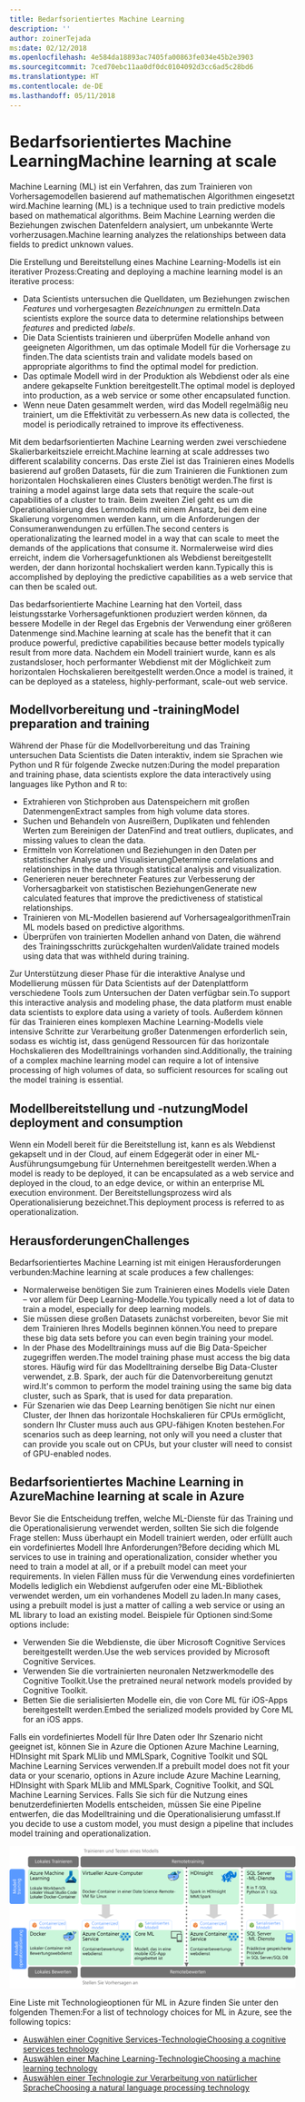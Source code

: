 ```yaml
---
title: Bedarfsorientiertes Machine Learning
description: ''
author: zoinerTejada
ms:date: 02/12/2018
ms.openlocfilehash: 4e584da18893ac7405fa00863fe034e45b2e3903
ms.sourcegitcommit: 7ced70ebc11aa0df0dc0104092d3cc6ad5c28bd6
ms.translationtype: HT
ms.contentlocale: de-DE
ms.lasthandoff: 05/11/2018
---
```

# <a name="machine-learning-at-scale"></a><span data-ttu-id="4532a-102">Bedarfsorientiertes Machine Learning</span><span class="sxs-lookup"><span data-stu-id="4532a-102">Machine learning at scale</span></span>

<span data-ttu-id="4532a-103">Machine Learning (ML) ist ein Verfahren, das zum Trainieren von Vorhersagemodellen basierend auf mathematischen Algorithmen eingesetzt wird.</span><span class="sxs-lookup"><span data-stu-id="4532a-103">Machine learning (ML) is a technique used to train predictive models based on mathematical algorithms.</span></span> <span data-ttu-id="4532a-104">Beim Machine Learning werden die Beziehungen zwischen Datenfeldern analysiert, um unbekannte Werte vorherzusagen.</span><span class="sxs-lookup"><span data-stu-id="4532a-104">Machine learning analyzes the relationships between data fields to predict unknown values.</span></span>

<span data-ttu-id="4532a-105">Die Erstellung und Bereitstellung eines Machine Learning-Modells ist ein iterativer Prozess:</span><span class="sxs-lookup"><span data-stu-id="4532a-105">Creating and deploying a machine learning model is an iterative process:</span></span>

* <span data-ttu-id="4532a-106">Data Scientists untersuchen die Quelldaten, um Beziehungen zwischen *Features* und vorhergesagten *Bezeichnungen* zu ermitteln.</span><span class="sxs-lookup"><span data-stu-id="4532a-106">Data scientists explore the source data to determine relationships between *features* and predicted *labels*.</span></span>
* <span data-ttu-id="4532a-107">Die Data Scientists trainieren und überprüfen Modelle anhand von geeigneten Algorithmen, um das optimale Modell für die Vorhersage zu finden.</span><span class="sxs-lookup"><span data-stu-id="4532a-107">The data scientists train and validate models based on appropriate algorithms to find the optimal model for prediction.</span></span>
* <span data-ttu-id="4532a-108">Das optimale Modell wird in der Produktion als Webdienst oder als eine andere gekapselte Funktion bereitgestellt.</span><span class="sxs-lookup"><span data-stu-id="4532a-108">The optimal model is deployed into production, as a web service or some other encapsulated function.</span></span>
* <span data-ttu-id="4532a-109">Wenn neue Daten gesammelt werden, wird das Modell regelmäßig neu trainiert, um die Effektivität zu verbessern.</span><span class="sxs-lookup"><span data-stu-id="4532a-109">As new data is collected, the model is periodically retrained to improve its effectiveness.</span></span>

<span data-ttu-id="4532a-110">Mit dem bedarfsorientierten Machine Learning werden zwei verschiedene Skalierbarkeitsziele erreicht.</span><span class="sxs-lookup"><span data-stu-id="4532a-110">Machine learning at scale addresses two different scalability concerns.</span></span> <span data-ttu-id="4532a-111">Das erste Ziel ist das Trainieren eines Modells basierend auf großen Datasets, für die zum Trainieren die Funktionen zum horizontalen Hochskalieren eines Clusters benötigt werden.</span><span class="sxs-lookup"><span data-stu-id="4532a-111">The first is training a model against large data sets that require the scale-out capabilities of a cluster to train.</span></span> <span data-ttu-id="4532a-112">Beim zweiten Ziel geht es um die Operationalisierung des Lernmodells mit einem Ansatz, bei dem eine Skalierung vorgenommen werden kann, um die Anforderungen der Consumeranwendungen zu erfüllen.</span><span class="sxs-lookup"><span data-stu-id="4532a-112">The second centers is operationalizating the learned model in a way that can scale to meet the demands of the applications that consume it.</span></span> <span data-ttu-id="4532a-113">Normalerweise wird dies erreicht, indem die Vorhersagefunktionen als Webdienst bereitgestellt werden, der dann horizontal hochskaliert werden kann.</span><span class="sxs-lookup"><span data-stu-id="4532a-113">Typically this is accomplished by deploying the predictive capabilities as a web service that can then be scaled out.</span></span>

<span data-ttu-id="4532a-114">Das bedarfsorientierte Machine Learning hat den Vorteil, dass leistungsstarke Vorhersagefunktionen produziert werden können, da bessere Modelle in der Regel das Ergebnis der Verwendung einer größeren Datenmenge sind.</span><span class="sxs-lookup"><span data-stu-id="4532a-114">Machine learning at scale has the benefit that it can produce powerful, predictive capabilities because better models typically result from more data.</span></span> <span data-ttu-id="4532a-115">Nachdem ein Modell trainiert wurde, kann es als zustandsloser, hoch performanter Webdienst mit der Möglichkeit zum horizontalen Hochskalieren bereitgestellt werden.</span><span class="sxs-lookup"><span data-stu-id="4532a-115">Once a model is trained, it can be deployed as a stateless, highly-performant, scale-out web service.</span></span> 

## <a name="model-preparation-and-training"></a><span data-ttu-id="4532a-116">Modellvorbereitung und -training</span><span class="sxs-lookup"><span data-stu-id="4532a-116">Model preparation and training</span></span>

<span data-ttu-id="4532a-117">Während der Phase für die Modellvorbereitung und das Training untersuchen Data Scientists die Daten interaktiv, indem sie Sprachen wie Python und R für folgende Zwecke nutzen:</span><span class="sxs-lookup"><span data-stu-id="4532a-117">During the model preparation and training phase, data scientists explore the data interactively using languages like Python and R to:</span></span>

* <span data-ttu-id="4532a-118">Extrahieren von Stichproben aus Datenspeichern mit großen Datenmengen</span><span class="sxs-lookup"><span data-stu-id="4532a-118">Extract samples from high volume data stores.</span></span>
* <span data-ttu-id="4532a-119">Suchen und Behandeln von Ausreißern, Duplikaten und fehlenden Werten zum Bereinigen der Daten</span><span class="sxs-lookup"><span data-stu-id="4532a-119">Find and treat outliers, duplicates, and missing values to clean the data.</span></span>
* <span data-ttu-id="4532a-120">Ermitteln von Korrelationen und Beziehungen in den Daten per statistischer Analyse und Visualisierung</span><span class="sxs-lookup"><span data-stu-id="4532a-120">Determine correlations and relationships in the data through statistical analysis and visualization.</span></span>
* <span data-ttu-id="4532a-121">Generieren neuer berechneter Features zur Verbesserung der Vorhersagbarkeit von statistischen Beziehungen</span><span class="sxs-lookup"><span data-stu-id="4532a-121">Generate new calculated features that improve the predictiveness of statistical relationships.</span></span>
* <span data-ttu-id="4532a-122">Trainieren von ML-Modellen basierend auf Vorhersagealgorithmen</span><span class="sxs-lookup"><span data-stu-id="4532a-122">Train ML models based on predictive algorithms.</span></span>
* <span data-ttu-id="4532a-123">Überprüfen von trainierten Modellen anhand von Daten, die während des Trainingsschritts zurückgehalten wurden</span><span class="sxs-lookup"><span data-stu-id="4532a-123">Validate trained models using data that was withheld during training.</span></span>

<span data-ttu-id="4532a-124">Zur Unterstützung dieser Phase für die interaktive Analyse und Modellierung müssen für Data Scientists auf der Datenplattform verschiedene Tools zum Untersuchen der Daten verfügbar sein.</span><span class="sxs-lookup"><span data-stu-id="4532a-124">To support this interactive analysis and modeling phase, the data platform must enable data scientists to explore data using a variety of tools.</span></span> <span data-ttu-id="4532a-125">Außerdem können für das Trainieren eines komplexen Machine Learning-Modells viele intensive Schritte zur Verarbeitung großer Datenmengen erforderlich sein, sodass es wichtig ist, dass genügend Ressourcen für das horizontale Hochskalieren des Modelltrainings vorhanden sind.</span><span class="sxs-lookup"><span data-stu-id="4532a-125">Additionally, the training of a complex machine learning model can require a lot of intensive processing of high volumes of data, so sufficient resources for scaling out the model training is essential.</span></span>

## <a name="model-deployment-and-consumption"></a><span data-ttu-id="4532a-126">Modellbereitstellung und -nutzung</span><span class="sxs-lookup"><span data-stu-id="4532a-126">Model deployment and consumption</span></span>

<span data-ttu-id="4532a-127">Wenn ein Modell bereit für die Bereitstellung ist, kann es als Webdienst gekapselt und in der Cloud, auf einem Edgegerät oder in einer ML-Ausführungsumgebung für Unternehmen bereitgestellt werden.</span><span class="sxs-lookup"><span data-stu-id="4532a-127">When a model is ready to be deployed, it can be encapsulated as a web service and deployed in the cloud, to an edge device, or within an enterprise ML execution environment.</span></span> <span data-ttu-id="4532a-128">Der Bereitstellungsprozess wird als Operationalisierung bezeichnet.</span><span class="sxs-lookup"><span data-stu-id="4532a-128">This deployment process is referred to as operationalization.</span></span>

## <a name="challenges"></a><span data-ttu-id="4532a-129">Herausforderungen</span><span class="sxs-lookup"><span data-stu-id="4532a-129">Challenges</span></span>

<span data-ttu-id="4532a-130">Bedarfsorientiertes Machine Learning ist mit einigen Herausforderungen verbunden:</span><span class="sxs-lookup"><span data-stu-id="4532a-130">Machine learning at scale produces a few challenges:</span></span>

- <span data-ttu-id="4532a-131">Normalerweise benötigen Sie zum Trainieren eines Modells viele Daten – vor allem für Deep Learning-Modelle.</span><span class="sxs-lookup"><span data-stu-id="4532a-131">You typically need a lot of data to train a model, especially for deep learning models.</span></span>
- <span data-ttu-id="4532a-132">Sie müssen diese großen Datasets zunächst vorbereiten, bevor Sie mit dem Trainieren Ihres Modells beginnen können.</span><span class="sxs-lookup"><span data-stu-id="4532a-132">You need to prepare these big data sets before you can even begin training your model.</span></span>
- <span data-ttu-id="4532a-133">In der Phase des Modelltrainings muss auf die Big Data-Speicher zugegriffen werden.</span><span class="sxs-lookup"><span data-stu-id="4532a-133">The model training phase must access the big data stores.</span></span> <span data-ttu-id="4532a-134">Häufig wird für das Modelltraining derselbe Big Data-Cluster verwendet, z.B. Spark, der auch für die Datenvorbereitung genutzt wird.</span><span class="sxs-lookup"><span data-stu-id="4532a-134">It's common to perform the model training using the same big data cluster, such as Spark, that is used for data preparation.</span></span> 
- <span data-ttu-id="4532a-135">Für Szenarien wie das Deep Learning benötigen Sie nicht nur einen Cluster, der Ihnen das horizontale Hochskalieren für CPUs ermöglicht, sondern Ihr Cluster muss auch aus GPU-fähigen Knoten bestehen.</span><span class="sxs-lookup"><span data-stu-id="4532a-135">For scenarios such as deep learning, not only will you need a cluster that can provide you scale out on CPUs, but your cluster will need to consist of GPU-enabled nodes.</span></span>

## <a name="machine-learning-at-scale-in-azure"></a><span data-ttu-id="4532a-136">Bedarfsorientiertes Machine Learning in Azure</span><span class="sxs-lookup"><span data-stu-id="4532a-136">Machine learning at scale in Azure</span></span>

<span data-ttu-id="4532a-137">Bevor Sie die Entscheidung treffen, welche ML-Dienste für das Training und die Operationalisierung verwendet werden, sollten Sie sich die folgende Frage stellen: Muss überhaupt ein Modell trainiert werden, oder erfüllt auch ein vordefiniertes Modell Ihre Anforderungen?</span><span class="sxs-lookup"><span data-stu-id="4532a-137">Before deciding which ML services to use in training and operationalization, consider whether you need to train a model at all, or if a prebuilt model can meet your requirements.</span></span> <span data-ttu-id="4532a-138">In vielen Fällen muss für die Verwendung eines vordefinierten Modells lediglich ein Webdienst aufgerufen oder eine ML-Bibliothek verwendet werden, um ein vorhandenes Modell zu laden.</span><span class="sxs-lookup"><span data-stu-id="4532a-138">In many cases, using a prebuilt model is just a matter of calling a web service or using an ML library to load an existing model.</span></span> <span data-ttu-id="4532a-139">Beispiele für Optionen sind:</span><span class="sxs-lookup"><span data-stu-id="4532a-139">Some options include:</span></span> 

- <span data-ttu-id="4532a-140">Verwenden Sie die Webdienste, die über Microsoft Cognitive Services bereitgestellt werden.</span><span class="sxs-lookup"><span data-stu-id="4532a-140">Use the web services provided by Microsoft Cognitive Services.</span></span>
- <span data-ttu-id="4532a-141">Verwenden Sie die vortrainierten neuronalen Netzwerkmodelle des Cognitive Toolkit.</span><span class="sxs-lookup"><span data-stu-id="4532a-141">Use the pretrained neural network models provided by Cognitive Toolkit.</span></span>
- <span data-ttu-id="4532a-142">Betten Sie die serialisierten Modelle ein, die von Core ML für iOS-Apps bereitgestellt werden.</span><span class="sxs-lookup"><span data-stu-id="4532a-142">Embed the serialized models provided by Core ML for an iOS apps.</span></span> 

<span data-ttu-id="4532a-143">Falls ein vordefiniertes Modell für Ihre Daten oder Ihr Szenario nicht geeignet ist, können Sie in Azure die Optionen Azure Machine Learning, HDInsight mit Spark MLlib und MMLSpark, Cognitive Toolkit und SQL Machine Learning Services verwenden.</span><span class="sxs-lookup"><span data-stu-id="4532a-143">If a prebuilt model does not fit your data or your scenario, options in Azure include Azure Machine Learning, HDInsight with Spark MLlib and MMLSpark, Cognitive Toolkit, and SQL Machine Learning Services.</span></span> <span data-ttu-id="4532a-144">Falls Sie sich für die Nutzung eines benutzerdefinierten Modells entscheiden, müssen Sie eine Pipeline entwerfen, die das Modelltraining und die Operationalisierung umfasst.</span><span class="sxs-lookup"><span data-stu-id="4532a-144">If you decide to use a custom model, you must design a pipeline that includes model training and operationalization.</span></span> 

![Modelloptionen in Azure](./images/machine-learning-model-training-and-deployment.png)

<span data-ttu-id="4532a-146">Eine Liste mit Technologieoptionen für ML in Azure finden Sie unter den folgenden Themen:</span><span class="sxs-lookup"><span data-stu-id="4532a-146">For a list of technology choices for ML in Azure, see the following topics:</span></span>

- [<span data-ttu-id="4532a-147">Auswählen einer Cognitive Services-Technologie</span><span class="sxs-lookup"><span data-stu-id="4532a-147">Choosing a cognitive services technology</span></span>](../technology-choices/cognitive-services.md)
- [<span data-ttu-id="4532a-148">Auswählen einer Machine Learning-Technologie</span><span class="sxs-lookup"><span data-stu-id="4532a-148">Choosing a machine learning technology</span></span>](../technology-choices/data-science-and-machine-learning.md)
- [<span data-ttu-id="4532a-149">Auswählen einer Technologie zur Verarbeitung von natürlicher Sprache</span><span class="sxs-lookup"><span data-stu-id="4532a-149">Choosing a natural language processing technology</span></span>](../technology-choices/natural-language-processing.md)
